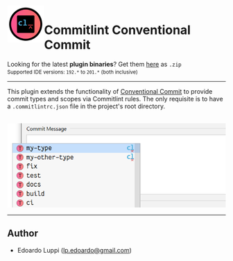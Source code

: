 <img align="left" width="85" height="85" src="https://raw.githubusercontent.com/lppedd/idea-conventional-commit-commitlint/master/images/logo.png" alt="Plugin logo">

# Commitlint Conventional Commit

Looking for the latest **plugin binaries**? Get them [here][1] as `.zip`  
<small>Supported IDE versions: `192.*` to `201.*` (both inclusive)</small> 

-----

This plugin extends the functionality of [Conventional Commit][2] to provide commit
types and scopes via Commitlint rules. The only requisite is to have a `.commitlintrc.json` file 
in the project's root directory.

<br />
<img src="https://raw.githubusercontent.com/lppedd/idea-conventional-commit-commitlint/master/images/example.png" alt="Completion example">

-----

## Author

 - Edoardo Luppi (<lp.edoardo@gmail.com>)

[1]: https://github.com/lppedd/idea-conventional-commit-commitlint/releases
[2]: https://github.com/lppedd/idea-conventional-commit
